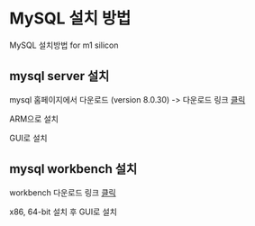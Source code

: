 # MySQL 설치 방법

MySQL 설치방법 for m1 silicon



## mysql server 설치

mysql 홈페이지에서 다운로드 (version 8.0.30) -> 다운로드 링크 <a href="https://dev.mysql.com/downloads/mysql/">클릭</a>

ARM으로 설치

GUI로 설치



## mysql workbench 설치

workbench 다운로드 링크 <a href="https://dev.mysql.com/downloads/workbench/">클릭</a>

x86, 64-bit 설치 후 GUI로 설치